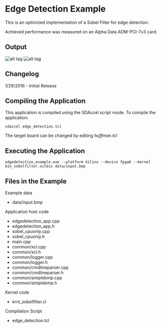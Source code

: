 Edge Detection Example
===============================

This is an optimized implementation of a Sobel Filter for edge detection.


Achieved performance was measured on an Alpha Data ADM-PCI-7v3 card.

Output
----------
![alt tag](https://raw.gitenterprise.xilinx.com/SDx-Hub/apps/master/edge_detection/data/lola.bmp)
![alt tag](https://raw.gitenterprise.xilinx.com/SDx-Hub/apps/master/edge_detection/results/lola_edges.bmp)

Changelog
----------
1/29/2016 - Initial Release

Compiling the Application
---------------------------
This application is compiled using the SDAccel script mode.
To compile the application:

```
sdaccel edge_detection.tcl
```
The target board can be changed by editing *huffman.tcl*

Executing the Application
---------------------------
```
edgedetection_example.exe --platform Xilinx --device fpga0 --kernel bin_sobelfilter.xclbin data/input.bmp
```

Files in the Example
---------------------
Example data
- data/input.bmp

Application host code
- edgedetection_app.cpp
- edgedetection_app.h
- sobel_cpuonly.cpp
- sobel_cpuonly.h
- main.cpp
- common/xcl.cpp
- common/xcl.h
- common/logger.cpp
- common/logger.h
- common/cmdlineparser.cpp
- common/cmdlineparser.h
- common/simplebmp.cpp
- common/simplebmp.h

Kernel code
- krnl_sobelfilter.cl

Compilation Script
- edge_detection.tcl
